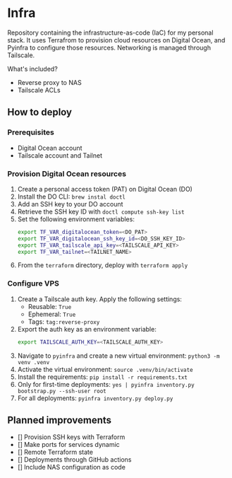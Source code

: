 # Infra

Repository containing the infrastructure-as-code (IaC) for my personal stack. It
uses Terrafrom to provision cloud resources on Digital Ocean, and Pyinfra to
configure those resources. Networking is managed through Tailscale.

What's included?
- Reverse proxy to NAS
- Tailscale ACLs

## How to deploy

### Prerequisites

- Digital Ocean account
- Tailscale account and Tailnet

### Provision Digital Ocean resources

1. Create a personal access token (PAT) on Digital Ocean (DO)
2. Install the DO CLI: `brew instal doctl`
3. Add an SSH key to your DO account
4. Retrieve the SSH key ID with `doctl compute ssh-key list`
5. Set the following environment variables:
    ```bash
    export TF_VAR_digitalocean_token=<DO_PAT>
    export TF_VAR_digitalocean_ssh_key_id=<DO_SSH_KEY_ID>
    export TF_VAR_tailscale_api_key=<TAILSCALE_API_KEY>
    export TF_VAR_tailnet=<TAILNET_NAME>
    ```
6. From the `terraform` directory, deploy with `terraform apply`

### Configure VPS

1. Create a Tailscale auth key. Apply the following settings:
    - Reusable: `True`
    - Ephemeral: `True`
    - Tags: `tag:reverse-proxy`
2. Export the auth key as an environment variable:
    ```bash
    export TAILSCALE_AUTH_KEY=<TAILSCALE_AUTH_KEY>
    ```
3. Navigate to `pyinfra` and create a new virtual environment: `python3 -m venv
   .venv`
4. Activate the virtual environment: `source .venv/bin/activate`
5. Install the requirements: `pip install -r requirements.txt`
6. Only for first-time deployments: `yes | pyinfra inventory.py bootstrap.py
   --ssh-user root`
7. For all deployments: `pyinfra inventory.py deploy.py`

## Planned improvements
- [] Provision SSH keys with Terraform
- [] Make ports for services dynamic
- [] Remote Terraform state
- [] Deployments through GitHub actions
- [] Include NAS configuration as code